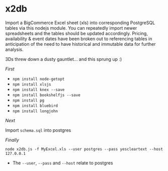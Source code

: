 ﻿# x2db

Import a BigCommerce Excel sheet (xls) into corresponding PostgreSQL tables via this nodejs module. You can repeatedly import newer spreadsheets and the tables should be updated accordingly. Pricing, availability & event dates have been broken out to referencing tables in anticipation of the need to have historical and immutable data for further analysis.

3Ds threw down a dusty gauntlet... and this sprung up :)

*First*
- `npm install node-getopt`
- `npm install xlsjs`
- `npm install knex --save`
- `npm install bookshelfjs --save`
- `npm install pg`
- `npm install bluebird`
- `npm install longjohn`

*Next*

Import `schema.sql` into postgres

*Finally*

`node x2db.js -f MyExcel.xls --user postgres --pass yescleartext --host 127.0.0.1`

- The `--user`, `--pass` and `--host` relate to postgres  
